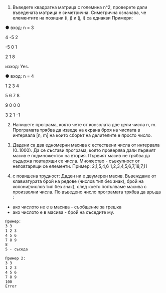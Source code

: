 1)	Въведете квадратна матрица с големина n^2, проверете дали въведената матрица е симетрична. Симетрична означава, че елементите на позиции (i, j) и (j, i) са еднакви
Примери:

● вход: n = 3

4 -5  2

-5 0  1

2  1  8

 изход: Yes.

● вход: n = 4

1 2 3 4

5 6 7 8

9 0 0 0

3 2 1 -1

2) Напишете програма, която чете от конзолата две цели числа n, m. Програмата трябва да изведе на екрана броя на числата в интервала [n, m] на които сборът на делителите е просто число.

3) Дадени са два едномерни масива с естествени числа от интервала (0..1000). Да се състави програма, която проверява дали първият масив е подмножество на втория. Първият масив не трябва да съдържа повтарящи се числа. Множество - съвкупност от неповтарящи се елементи.
Пример:
2,1,5,4,6
1,2,3,4,5,6,7,18,7,11

4) с повишена трудност: Даден ни е двумерен масив. Въвеждаме от клавиатурата брой на редове (числов тип без знак), брой на колони(числов тип без знак), след което попълваме масива с произволни числа. По въведено число програмата трябва да връща :
- ако числото не е в масива - съобщение за грешка
- ако числото е в масива - брой на съседите му.
``` txt
Пример: 
3 3
1 2 3
4 5 6
7 8 9
8
5 - съседа

Пример 2:
3 3
1 2 3
4 5 6
7 8 9
100
Еrror  
```
